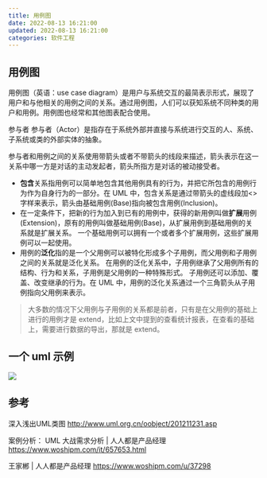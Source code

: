 ```yaml
---
title: 用例图
date: 2022-08-13 16:21:00
updated: 2022-08-13 16:21:00
categories: 软件工程
---
```


## 用例图

用例图（英语：use case diagram）是用户与系统交互的最简表示形式，展现了用户和与他相关的用例之间的关系。通过用例图，人们可以获知系统不同种类的用户和用例。用例图也经常和其他图表配合使用。

 参与者
参与者（Actor）是指存在于系统外部并直接与系统进行交互的人、系统、子系统或类的外部实体的抽象。

参与者和用例之间的关系使用带箭头或者不带箭头的线段来描述，箭头表示在这一关系中哪一方是对话的主动发起者，箭头所指方是对话的被动接受者。

* **包含**关系指用例可以简单地包含其他用例具有的行为，并把它所包含的用例行为作为自身行为的一部分。在 UML 中，包含关系是通过带箭头的虚线段加<>字样来表示，箭头由基础用例(Base)指向被包含用例(Inclusion)。
* 在一定条件下，把新的行为加入到已有的用例中，获得的新用例叫做**扩展**用例(Extension)，原有的用例叫做基础用例(Base)，从扩展用例到基础用例的关系就是扩展关系。
一个基础用例可以拥有一个或者多个扩展用例，这些扩展用例可以一起使用。
* 用例的**泛化**指的是一个父用例可以被特化形成多个子用例，而父用例和子用例之间的关系就是泛化关系。
在用例的泛化关系中，子用例继承了父用例所有的结构、行为和关系，子用例是父用例的一种特殊形式。
子用例还可以添加、覆盖、改变继承的行为。在 UML 中，用例的泛化关系通过一个三角箭头从子用例指向父用例来表示。

> 大多数的情况下父用例与子用例的关系都是前者，只有是在父用例的基础上进行的用例才是 extend，比如上文中提到的查看统计报表，在查看的基础上，需要进行数据的导出，那就是 extend。

## 一个 uml 示例

![](https://upload-images.jianshu.io/upload_images/1662509-a80803103a44f4e7.png?imageMogr2/auto-orient/strip%7CimageView2/2/w/1240)

## 参考

深入浅出UML类图
<http://www.uml.org.cn/oobject/201211231.asp>

案例分析： UML 大战需求分析 | 人人都是产品经理
<https://www.woshipm.com/it/657653.html>

王家郴 | 人人都是产品经理
<https://www.woshipm.com/u/37298>
